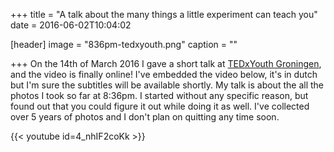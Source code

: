 +++
title = "A talk about the many things a little experiment can teach you"
date = 2016-06-02T10:04:02

[header]
image = "836pm-tedxyouth.png"
caption = ""

+++
On the 14th of March 2016 I gave a short talk at [TEDxYouth Groningen](https://www.facebook.com/tedxyouthgroningen/), and the video is finally online! I've embedded the video below, it's in dutch but I'm sure the subtitles will be available shortly. My talk is about the all the photos I took so far at 8:36pm. I started without any specific reason, but found out that you could figure it out while doing it as well. I've collected over 5 years of photos and I don't plan on quitting any time soon.

{{< youtube id=4_nhIF2coKk >}}